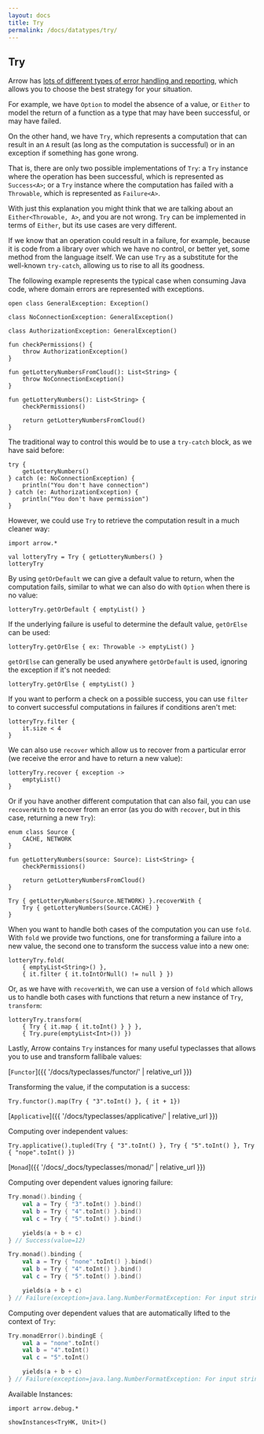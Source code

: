 ```yaml
---
layout: docs
title: Try
permalink: /docs/datatypes/try/
---
```


## Try

Arrow has [lots of different types of error handling and reporting](http://arrow.io/docs/patterns/error_handling/), which allows you to choose the best strategy for your situation. 

For example, we have `Option` to model the absence of a value, or `Either` to model the return of a function as a type that may have been successful, or may have failed. 

On the other hand, we have `Try`, which represents a computation that can result in an `A` result (as long as the computation is successful) or in an exception if something has gone wrong. 

That is, there are only two possible implementations of `Try`: a `Try` instance where the operation has been successful, which is represented as `Success<A>`; or a `Try` instance where the computation has failed with a `Throwable`, which is represented as `Failure<A>`.

With just this explanation you might think that we are talking about an `Either<Throwable, A>`, and you are not wrong. `Try` can be implemented in terms of `Either`, but its use cases are very different.

If we know that an operation could result in a failure, for example, because it is code from a library over which we have no control, or better yet, some method from the language itself. We can use `Try` as a substitute for the well-known `try-catch`, allowing us to rise to all its goodness.

The following example represents the typical case when consuming Java code, where domain errors are represented with exceptions.  

```kotlin:ank:silent
open class GeneralException: Exception()

class NoConnectionException: GeneralException()

class AuthorizationException: GeneralException()

fun checkPermissions() {
    throw AuthorizationException()
}

fun getLotteryNumbersFromCloud(): List<String> {
    throw NoConnectionException()
}

fun getLotteryNumbers(): List<String> {
    checkPermissions()
    
    return getLotteryNumbersFromCloud()
}
```

The traditional way to control this would be to use a `try-catch` block, as we have said before:

```kotlin:ank
try {
    getLotteryNumbers()
} catch (e: NoConnectionException) {
    println("You don't have connection")
} catch (e: AuthorizationException) {
    println("You don't have permission")
}
```

However, we could use `Try` to retrieve the computation result in a much cleaner way:

```kotlin:ank
import arrow.*

val lotteryTry = Try { getLotteryNumbers() }
lotteryTry
```

By using `getOrDefault` we can give a default value to return, when the computation fails, similar to what we can also do with `Option` when there is no value:

```kotlin:ank
lotteryTry.getOrDefault { emptyList() }
```

If the underlying failure is useful to determine the default value, `getOrElse` can be used:

```kotlin:ank
lotteryTry.getOrElse { ex: Throwable -> emptyList() }
```

`getOrElse` can generally be used anywhere `getOrDefault` is used, ignoring the exception if it's not needed:

```kotlin:ank
lotteryTry.getOrElse { emptyList() }
```



If you want to perform a check on a possible success, you can use `filter` to convert successful computations in failures if conditions aren't met:

```kotlin:ank
lotteryTry.filter {
    it.size < 4
}
```

We can also use `recover` which allow us to recover from a particular error (we receive the error and have to return a new value):

```kotlin:ank
lotteryTry.recover { exception ->
    emptyList()
}
```

Or if you have another different computation that can also fail, you can use `recoverWith` to recover from an error (as you do with `recover`, but in this case, returning a new `Try`):

```kotlin:ank
enum class Source {
    CACHE, NETWORK
}

fun getLotteryNumbers(source: Source): List<String> {
    checkPermissions()

    return getLotteryNumbersFromCloud()
}

Try { getLotteryNumbers(Source.NETWORK) }.recoverWith {
    Try { getLotteryNumbers(Source.CACHE) }
}
```

When you want to handle both cases of the computation you can use `fold`. With `fold` we provide two functions, one for transforming a failure into a new value, the second one to transform the success value into a new one:

```kotlin:ank
lotteryTry.fold(
    { emptyList<String>() },
    { it.filter { it.toIntOrNull() != null } })
```

Or, as we have with `recoverWith`, we can use a version of `fold` which allows us to handle both cases with functions that return a new instance of `Try`, `transform`:

```kotlin:ank
lotteryTry.transform(
    { Try { it.map { it.toInt() } } },
    { Try.pure(emptyList<Int>()) })
```

Lastly, Arrow contains `Try` instances for many useful typeclasses that allows you to use and transform fallibale values:

[`Functor`]({{ '/docs/typeclasses/functor/' | relative_url }})

Transforming the value, if the computation is a success:

```kotlin:ank
Try.functor().map(Try { "3".toInt() }, { it + 1})
```

[`Applicative`]({{ '/docs/typeclasses/applicative/' | relative_url }})

Computing over independent values:

```kotlin:ank
Try.applicative().tupled(Try { "3".toInt() }, Try { "5".toInt() }, Try { "nope".toInt() })
```

[`Monad`]({{ '/docs/_docs/typeclasses/monad/' | relative_url }})

Computing over dependent values ignoring failure:

```kotlin
Try.monad().binding {
    val a = Try { "3".toInt() }.bind()
    val b = Try { "4".toInt() }.bind()
    val c = Try { "5".toInt() }.bind()

    yields(a + b + c)
} // Success(value=12)
```

```kotlin
Try.monad().binding {
    val a = Try { "none".toInt() }.bind()
    val b = Try { "4".toInt() }.bind()
    val c = Try { "5".toInt() }.bind()

    yields(a + b + c)
} // Failure(exception=java.lang.NumberFormatException: For input string: "none")
```

Computing over dependent values that are automatically lifted to the context of `Try`:

```kotlin
Try.monadError().bindingE {
    val a = "none".toInt()
    val b = "4".toInt()
    val c = "5".toInt()

    yields(a + b + c)
} // Failure(exception=java.lang.NumberFormatException: For input string: "none")
```

Available Instances:

```kotlin:ank
import arrow.debug.*

showInstances<TryHK, Unit>()
```

